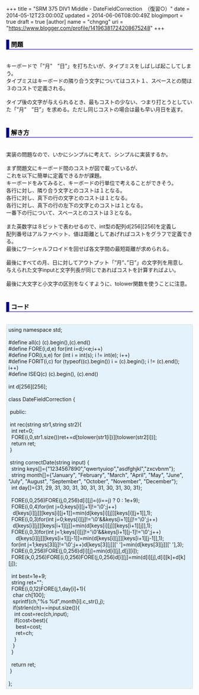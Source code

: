 +++
title = "SRM 375 DIV1 Middle - DateFieldCorrection　（復習○）"
date = 2014-05-12T23:00:00Z
updated = 2014-06-06T08:00:49Z
blogimport = true
draft = true
[author]
	name = "chngng"
	uri = "https://www.blogger.com/profile/14196381724208675248"
+++

<div dir="ltr" style="text-align: left;" trbidi="on"><h3 style="border-bottom: 2px solid slateblue; border-left: 8px solid navy; color: black; padding: 0px 0px 1px 5px;">問題 </h3><br />キーボードで「”月”　”日”」を打ちたいが、タイプミスをしばしば起こしてしまう。<br />タイプミスはキーボードの隣り合う文字についてはコスト１、スペースとの間は３のコストで定義される。<br /><br />タイプ後の文字が与えられるとき、最もコストの少ない、つまり打とうとしていた「”月”　”日”」を求める。ただし同じコストの場合は最も早い月日を返す。<br /><br /><h3 style="border-bottom: 2px solid slateblue; border-left: 8px solid navy; color: black; padding: 0px 0px 1px 5px;">解き方 </h3><br />実装の問題なので、いかにシンプルに考えて、シンプルに実装するか。<br /><br />まず問題文にキーボード間のコストが図で載っているが、<br />これを以下に簡単に定義できるかが課題。<br />キーボードをみてみると、キーボードの行単位で考えることができそう。<br />各行に対し、隣り合う文字とのコストは１となる。<br />各行に対し、真下の行の文字とのコストは１となる。<br />各行に対し、真下の行の左下の文字とのコストは１となる。<br />一番下の行について、スペースとのコストは３となる。<br /><br />また英数字は８ビットで表わせるので、int型の配列d[256][256]を定義し<br />配列番号はアルファベット、値は距離としてあげればコストをグラフで定義できる。<br />最後にワーシャルフロイドを回せば各文字間の最短距離が求められる。<br /><br />最後にすべての月、日に対してアウトプット「”月”、”日”」の文字列を用意し<br />与えられた文字inputと文字列長が同じであればコストを計算すればよい。<br /><br />最後に大文字と小文字の区別をなくすように、tolower関数を使うことに注意。<br /><br /><h3 style="border-bottom: 2px solid slateblue; border-left: 8px solid navy; color: black; padding: 0px 0px 1px 5px;">コード </h3><br /><div style="background-color: #e3f2fb; border: 1px dotted #CCCCCC; padding: 5px;">using namespace std;<br /><br />#define all(c) (c).begin(),(c).end()<br />#define FORE(i,d,e) for(int i=d;i&lt;e;i++)<br />#define FOR(i,s,e) for (int i = int(s); i != int(e); i++)<br />#define FORIT(i,c) for (typeof((c).begin()) i = (c).begin(); i != (c).end(); i++)<br />#define ISEQ(c) (c).begin(), (c).end()<br /><br />int d[256][256];<br /><br />class DateFieldCorrection {<br /><br /><span class="Apple-tab-span" style="white-space: pre;"> </span>public:<br /><br /><span class="Apple-tab-span" style="white-space: pre;"> </span>int rec(string str1,string str2){<br /><span class="Apple-tab-span" style="white-space: pre;">  </span>int ret=0;<br /><span class="Apple-tab-span" style="white-space: pre;">  </span>FORE(i,0,str1.size())ret+=d[tolower(str1[i])][tolower(str2[i])];<br /><span class="Apple-tab-span" style="white-space: pre;">  </span>return ret;<br /><span class="Apple-tab-span" style="white-space: pre;"> </span>}<br /><br /><span class="Apple-tab-span" style="white-space: pre;"> </span>string correctDate(string input) {<br /><span class="Apple-tab-span" style="white-space: pre;">  </span>string keys[]={"1234567890","qwertyuiop","asdfghjkl","zxcvbnm"};<br /><span class="Apple-tab-span" style="white-space: pre;">  </span>string month[]={"January", "February", "March", "April", "May", "June", "July", "August", "September", "October", "November", "December"};<br /><span class="Apple-tab-span" style="white-space: pre;">  </span>int day[]={31, 29, 31, 30, 31, 30, 31, 31, 30, 31, 30, 31};<br /><br /><span class="Apple-tab-span" style="white-space: pre;">  </span>FORE(i,0,256)FORE(j,0,256)d[i][j]=((i==j) ? 0 : 1e+9);<br /><span class="Apple-tab-span" style="white-space: pre;">  </span>FORE(i,0,4)for(int j=0;keys[i][j+1]!='\0';j++)<br /><span class="Apple-tab-span" style="white-space: pre;">   </span>d[keys[i][j]][keys[i][j+1]]=min(d[keys[i][j]][keys[i][j+1]],1);<br /><span class="Apple-tab-span" style="white-space: pre;">  </span>FORE(i,0,3)for(int j=0;keys[i][j]!='\0'&amp;&amp;keys[i+1][j]!='\0';j++)<br /><span class="Apple-tab-span" style="white-space: pre;">   </span>d[keys[i][j]][keys[i+1][j]]=min(d[keys[i][j]][keys[i+1][j]],1);<br /><span class="Apple-tab-span" style="white-space: pre;">  </span>FORE(i,0,3)for(int j=1;keys[i][j]!='\0'&amp;&amp;keys[i+1][j-1]!='\0';j++)<br /><span class="Apple-tab-span" style="white-space: pre;">     </span>d[keys[i][j]][keys[i+1][j-1]]=min(d[keys[i][j]][keys[i+1][j-1]],1);<br /><span class="Apple-tab-span" style="white-space: pre;">  </span>for(int j=1;keys[3][j]!='\0';j++)d[keys[3][j]][' ']=min(d[keys[3][j]][' '],3);<br /><span class="Apple-tab-span" style="white-space: pre;">  </span>FORE(i,0,256)FORE(j,0,256)d[i][j]=min(d[i][j],d[j][i]);<br /><span class="Apple-tab-span" style="white-space: pre;">  </span>FORE(k,0,256)FORE(i,0,256)FORE(j,0,256)d[i][j]=min(d[i][j],d[i][k]+d[k][j]);<br /><br /><span class="Apple-tab-span" style="white-space: pre;">  </span>int best=1e+9;<br /><span class="Apple-tab-span" style="white-space: pre;">  </span>string ret="";<br /><span class="Apple-tab-span" style="white-space: pre;">  </span>FORE(i,0,12)FORE(j,1,day[i]+1){<br /><span class="Apple-tab-span" style="white-space: pre;">   </span>char ch[100];<br /><span class="Apple-tab-span" style="white-space: pre;">   </span>sprintf(ch,"%s %d",month[i].c_str(),j);<br /><span class="Apple-tab-span" style="white-space: pre;">   </span>if(strlen(ch)==input.size()){<br /><span class="Apple-tab-span" style="white-space: pre;">    </span>int cost=rec(ch,input);<br /><span class="Apple-tab-span" style="white-space: pre;">    </span>if(cost&lt;best){<br /><span class="Apple-tab-span" style="white-space: pre;">     </span>best=cost;<br /><span class="Apple-tab-span" style="white-space: pre;">     </span>ret=ch;<br /><span class="Apple-tab-span" style="white-space: pre;">    </span>}<br /><span class="Apple-tab-span" style="white-space: pre;">   </span>}<br /><span class="Apple-tab-span" style="white-space: pre;">  </span>}<br /><br /><span class="Apple-tab-span" style="white-space: pre;">  </span>return ret;<br /><span class="Apple-tab-span" style="white-space: pre;"> </span>}<br /><br />};</div></div>
